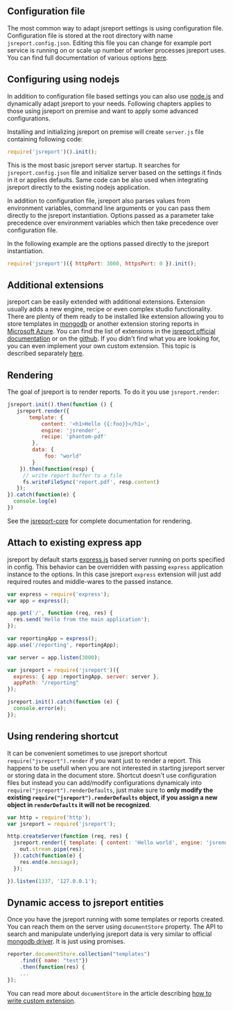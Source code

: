 ## Configuration file
The most common way to adapt jsreport settings is using configuration file. Configuration file is stored at the root directory with name `jsreport.config.json`. Editing this file you can change for example port service is running on or scale up number of worker processes jsreport uses. You can find full documentation of various options [here](/learn/configuration).

## Configuring using nodejs
In addition to configuration file based settings you can also use [node.js](http://nodejs.org) and dynamically adapt jsreport to your needs. Following chapters applies to those using jsreport on premise and want to apply some advanced configurations.

Installing and initializing jsreport on premise will create `server.js` file containing following code:
```js
require('jsreport')().init();
```

This is the most basic jsreport server startup. It searches for `jsreport.config.json` file and initialize server based on the settings it finds in it or applies defaults. Same code can be also used when integrating jsreport directly to the existing nodejs application.

In addition to configuration file, jsreport also parses values from environment variables, command line arguments or you can pass them directly to the jsreport instantiation. Options passed as a parameter take precedence over environment variables which then take precedence over configuration file.

In the following example are the options passed directly to the jsreport instantiation.
```js
require('jsreport')({ httpPort: 3000, httpsPort: 0 }).init();
```

## Additional extensions
jsreport can be easily extended with additional extensions. Extension usually adds a new engine, recipe or even complex studio functionality. There are plenty of them ready to be installed like extension allowing you to store templates in [mongodb](https://github.com/jsreport/jsreport-mongodb-store) or another extension storing reports in [Microsoft Azure](https://github.com/jsreport/jsreport-azure-storage).  You can find the list of extensions in the [jsreport official documentation](/learn/extensions) or on the [github](https://github.com/jsreport/jsreport-core#list-of-extensions). If you didn't find what you are looking for, you can even implement your own custom extension. This topic is described separately [here](/learn/custom-extension).

## Rendering
The goal of jsreport is to render reports. To do it you use `jsreport.render`:

```js
jsreport.init().then(function () {     
   jsreport.render({
       template: {
           content: '<h1>Hello {{:foo}}</h1>',
           engine: 'jsrender',
           recipe: 'phantom-pdf'
        },
        data: {
            foo: "world"
        }
    }).then(function(resp) {
     // write report buffer to a file 
     fs.writeFileSync('report.pdf', resp.content)    
   });
}).catch(function(e) {
  console.log(e)
})
```

See the [jsreport-core](https://github.com/jsreport/jsreport-core) for complete documentation for rendering.

## Attach to existing express app
jsreport by default starts [express.js](http://expressjs.com/) based server running on ports specified in config. This behavior can be overridden with passing `express` application instance to the options. In this case jsreport `express` extension will just add required routes and middle-wares to the passed instance.

```js
var express = require('express');
var app = express();

app.get('/', function (req, res) {
  res.send('Hello from the main application');
});

var reportingApp = express();
app.use('/reporting', reportingApp);

var server = app.listen(3000);

var jsreport = require('jsreport')({
  express: { app :reportingApp, server: server },
  appPath: "/reporting"
});

jsreport.init().catch(function (e) {
  console.error(e);
});
```

## Using rendering shortcut

It can be convenient sometimes to use jsreport shortcut `require("jsreport").render` if you want just to render a report. This happens to be usefull when you are not interested in starting jsreport server or storing data in the document store. Shortcut doesn't use configuration files but instead you can add/modify configurations dynamicaly into `require("jsreport").renderDefaults`, just make sure to **only modify the existing `require("jsreport").renderDefaults` object, if you assign a new object in `renderDefaults` it will not be recognized**.

```js
var http = require('http');
var jsreport = require('jsreport');

http.createServer(function (req, res) {
  jsreport.render({ template: { content: 'Hello world', engine: 'jsrender', recipe: 'phantom-pdf' } }).then(function(out) {
    out.stream.pipe(res);
  }).catch(function(e) {
    res.end(e.message);
  });

}).listen(1337, '127.0.0.1');
```

## Dynamic access to jsreport entities
Once you have the jsreport running with some templates or reports created. You can reach them on the server using `documentStore` property.  The API to search and manipulate underlying jsreport data is very similar to official [mongodb driver](https://github.com/mongodb/node-mongodb-native). It is just using promises.

```js
reporter.documentStore.collection("templates")
	.find({ name: "test"})
	.then(function(res) {
	...
});
```

You can read more about `documentStore` in the article describing [how to write custom extension](/learn/custom-extension).
